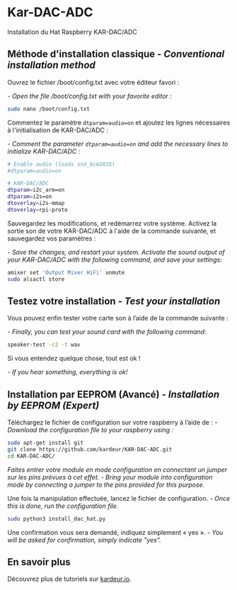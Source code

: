 # Kar-DAC-ADC

Installation du Hat Raspberry KAR-DAC/ADC

## Méthode d'installation classique - *Conventional installation method*

Ouvrez le fichier /boot/config.txt avec votre éditeur favori :

*- Open the file /boot/config.txt with your favorite editor :*

```bash
sudo nano /boot/config.txt
```

Commentez le paramètre `dtparam=audio=on` et ajoutez les lignes nécessaires à l'initialisation de KAR-DAC/ADC :

*- Comment the parameter `dtparam=audio=on` and add the necessary lines to initialize KAR-DAC/ADC :*

```bash
# Enable audio (loads snd_bcm2835)
#dtparam=audio=on

# KAR-DAC/ADC
dtparam=i2c_arm=on
dtparam=i2s=on
dtoverlay=i2s-mmap
dtoverlay=rpi-proto
```

Sauvegardez les modifications, et redémarrez votre système.
Activez la sortie son de votre KAR-DAC/ADC à l'aide de la commande suivante, et sauvegardez vos paramètres :

*- Save the changes, and restart your system.
Activate the sound output of your KAR-DAC/ADC with the following command, and save your settings:*

```bash
amixer set 'Output Mixer HiFi' unmute
sudo alsactl store
```


## Testez votre installation - *Test your installation*

Vous pouvez enfin tester votre carte son à l’aide de la commande suivante :

*- Finally, you can test your sound card with the following command:*

```bash
speaker-test -c2 -t wav
```

Si vous entendez quelque chose, tout est ok !

*- If you hear something, everything is ok!*






## Installation par EEPROM (Avancé) - *Installation by EEPROM (Expert)*

Téléchargez le fichier de configuration sur votre raspberry à l’aide de :
*- Download the configuration file to your raspberry using :*

```bash
sudo apt-get install git
git clone https://github.com/kardeur/KAR-DAC-ADC.git
cd KAR-DAC-ADC/
```

_Faites entrer votre module en mode configuration en connectant un jumper sur les pins prévues à cet effet._
*- _Bring your module into configuration mode by connecting a jumper to the pins provided for this purpose._*

Une fois la manipulation effectuée, lancez le fichier de configuration.
*- Once this is done, run the configuration file.*

```bash
sudo python3 install_dac_hat.py
```

Une confirmation vous sera demandé, indiquez simplement « yes ».
*- You will be asked for confirmation, simply indicate "yes".*


## En savoir plus

Découvrez plus de tutoriels sur [kardeur.io](https://kardeur.io/tutoriels/).
